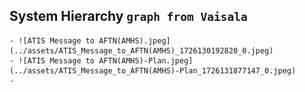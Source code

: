 ## System Hierarchy `graph from Vaisala`
	- ![ATIS Message to AFTN(AMHS).jpeg](../assets/ATIS_Message_to_AFTN(AMHS)_1726130192820_0.jpeg)
	- ![ATIS Message to AFTN(AMHS)-Plan.jpeg](../assets/ATIS_Message_to_AFTN(AMHS)-Plan_1726131877147_0.jpeg)
	-